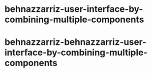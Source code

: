 # behnazzarriz-user-interface-by-combining-multiple-components
# behnazzarriz-behnazzarriz-user-interface-by-combining-multiple-components
